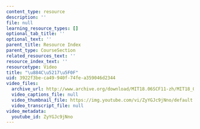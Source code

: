 ```yaml
---
content_type: resource
description: ''
file: null
learning_resource_types: []
optional_tab_title: ''
optional_text: ''
parent_title: Resource Index
parent_type: CourseSection
related_resources_text: ''
resource_index_text: ''
resourcetype: Video
title: "\u884C\u5217\u5F0F"
uid: 3922f3be-ca49-940f-74fe-a359046d2344
video_files:
  archive_url: http://www.archive.org/download/MIT18.06SCF11-zh/MIT18_06SC_110526_L2_zh-hans-cmn_300k.mp4
  video_captions_file: null
  video_thumbnail_file: https://img.youtube.com/vi/ZyYGJc9jNno/default.jpg
  video_transcript_file: null
video_metadata:
  youtube_id: ZyYGJc9jNno
---
```

